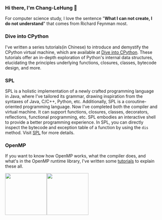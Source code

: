 ### Hi there, I'm Chang-LeHung 👋 
For computer science study, I love the sentence "**What I can not create, I do not understand**" that comes from Richard Feynman most.

### Dive into CPython
I've written a series tutorials(in Chinese) to introduce and demystify the CPython virtual machine, which are available at [Dive into CPython](https://github.com/Chang-LeHung/dive-into-cpython). These tutorials offer an in-depth exploration of Python's internal data structures, elucidating the principles underlying functions, closures, classes, bytecode design, and more.

### SPL
SPL is a holistic implementation of a newly crafted programming language in Java, where I've tailored its grammar, drawing inspiration from the syntaxes of Java, C/C++, Python, etc. Additionally, SPL is a coroutine-oriented programming language. Now I've completed both the compiler and virtual machine. It can support functions, closures, classes, decorators, reflections, functional programming, etc. SPL embodies an interactive shell to provide a better programming experience. In SPL, you can directly inspect the bytecode and exception table of a function by using the `dis` method. Visit [SPL](https://github.com/Chang-LeHung/SPL) for more details.

### OpenMP
If you want to know how OpenMP works, what the compiler does, and what's in the OpenMP runtime library, I've written some [tutorials](https://github.com/Chang-LeHung/openmp-tutorial) to explain these all.



<img align="" height="137px" src="https://github-readme-stats.vercel.app/api?username=Chang-LeHung&hide_title=true&hide_border=true&show_icons=true&include_all_commits=true&line_height=21&bg_color=0,EC6C6C,FFD479,FFFC79,73FA79&theme=graywhite" /><img align="" height="137px" src="https://github-readme-stats.vercel.app/api/top-langs/?username=Chang-LeHung&hide_title=true&hide_border=true&layout=compact&bg_color=0,73FA79,73FDFF,D783FF&theme=graywhite&locale=cn" />


<!--
**Chang-LeHung/Chang-LeHung** is a ✨ _special_ ✨ repository because its `README.md` (this file) appears on your GitHub profile.
|![](https://github-readme-stats.vercel.app/api/top-langs/?username=Chang-LeHung&theme=buefy&hide_border=true&hide_title=true&hide_border=true&layout=compact&bg_color=0,73FA79,73FDFF,D783FF) | ![](http://github-profile-summary-cards.vercel.app/api/cards/most-commit-language?username=Chang-LeHung&theme=flag_india&hide_title=true&hide_border=true&layout=compact&bg_color=0,73FA79,73FDFF,D783FF) |
Here are some ideas to get you started:
http://github-profile-summary-cards.vercel.app/api/cards/productive-time?username=Chang-LeHung&theme=buefy&utcOffset=8&hide_title=true&hide_border=true&layout=compact&bg_color=0,73FA79,73FDFF,D783FF

|Stats|Commits|
|--|--|
|![](https://github-readme-stats.vercel.app/api?username=Chang-LeHung&show_icons=true&include_all_commits=true&theme=buefy&hide_border=true&hide_title=true&hide_border=true&layout=compact&bg_color=0,EC6C6C,FFD479,FFFC79,73FA79) | ![](https://github-readme-stats.vercel.app/api/top-langs/?username=Chang-LeHung&hide_title=true&hide_border=true&layout=compact&bg_color=0,73FA79,73FDFF,D783FF&theme=graywhite) |



- 🔭 I’m currently working on ...
- 🌱 I’m currently learning ...
- 👯 I’m looking to collaborate on ...
- 🤔 I’m looking for help with ...
- 💬 Ask me about ...
- 📫 How to reach me: ...
- 😄 Pronouns: ...
- ⚡ Fun fact: ...
-->
